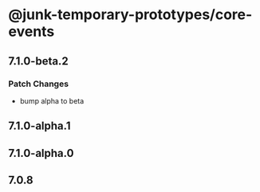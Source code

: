# @junk-temporary-prototypes/core-events

## 7.1.0-beta.2

### Patch Changes

- bump alpha to beta

## 7.1.0-alpha.1

## 7.1.0-alpha.0

## 7.0.8
